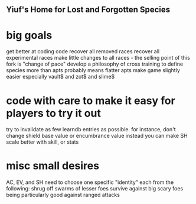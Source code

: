 ## Yiuf's Home for Lost and Forgotten Species ##

# big goals
get better at coding code
recover all removed races
recover all experimental races
make little changes to all races - the selling point of this fork is "change of pace"
develop a philosophy of cross training to define species more than apts
probably means flatter apts
make game slightly easier
especially vault$ and zot$ and slime$

# code with care to make it easy for players to try it out
try to invalidate as few learndb entries as possible.
for instance, don't change shield base value or encumbrance value
instead you can make SH scale better with skill, or stats

# misc small desires
AC, EV, and SH need to choose one specific "identity" each from the following:
shrug off swarms of lesser foes
survive against big scary foes
being particularly good against ranged attacks
